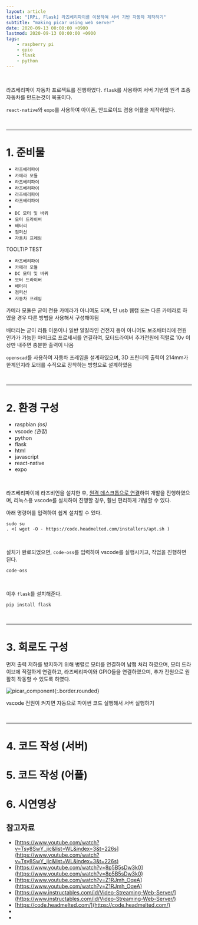 ```yaml
---
layout: article
title: "[RPi, Flask] 라즈베리파이를 이용하여 서버 기반 자동차 제작하기"
subtitle: "making picar using web server"
date: 2020-09-13 00:00:00 +0900
lastmod: 2020-09-13 00:00:00 +0900
tags: 
    - raspberry pi
    - gpio
    - flask
    - python
---
```


<br>

라즈베리파이 자동차 프로젝트를 진행하였다. `flask`를 사용하여 서버 기반의 원격 조종 자동차를 만드는것이 목표이다.

`react-native`와 `expo`를 사용하여 아이폰, 안드로이드 겸용 어플을 제작하였다.

<br>

---

# 1. 준비물


<style>
[data-tooltip-text]:hover {
	position: relative;
}

[data-tooltip-text]:after {
	-webkit-transition: bottom .3s ease-in-out, opacity .3s ease-in-out;
	-moz-transition: bottom .3s ease-in-out, opacity .3s ease-in-out;
	transition: bottom .3s ease-in-out, opacity .3s ease-in-out;

	background-color: rgba(0, 0, 0, 0.8);

  -webkit-box-shadow: 0px 0px 3px 1px rgba(50, 50, 50, 0.4);
	-moz-box-shadow: 0px 0px 3px 1px rgba(50, 50, 50, 0.4);
	box-shadow: 0px 0px 3px 1px rgba(50, 50, 50, 0.4);
	
  -webkit-border-radius: 5px;
	-moz-border-radius: 5px;
	border-radius: 5px;
	
  color: #FFFFFF;
	font-size: 12px;
	margin-bottom: 10px;
	padding: 7px 12px;
	position: absolute;
	width: auto;
	min-width: 50px;
	max-width: 300px;
	word-wrap: break-word;

	z-index: 9999;

	opacity: 0;
	left: -9999px;
  top: 90%;
	
	content: attr(data-tooltip-text);
}

[data-tooltip-text]:hover:after {
	top: 130%;
	left: 0;
	opacity: 1;
}
</style>

  <script src="https://ajax.googleapis.com/ajax/libs/jquery/3.5.1/jquery.min.js"></script>


<ul>
  <li><code data-tooltip-text="THIS IS TOOLTIP!!" class="language-plaintext highlighter-rouge">라즈베리파이</code></li>
  <li><code class="language-plaintext highlighter-rouge">카메라 모듈</code></li>
  <li><code class="language-plaintext highlighter-rouge">라즈베리파이</code></li>
  <li><code class="language-plaintext highlighter-rouge">라즈베리파이</code></li>
  <li><code class="language-plaintext highlighter-rouge">라즈베리파이</code></li>
  <li><code class="language-plaintext highlighter-rouge">라즈베리파이</code></li>
  <li><code class="language-plaintext highlighter-rouge"></code></li>
  <li><code class="language-plaintext highlighter-rouge">DC 모터 및 바퀴</code></li>
  <li><code class="language-plaintext highlighter-rouge">모터 드라이버</code></li>
  <li><code class="language-plaintext highlighter-rouge">배터리</code></li>
  <li><code class="language-plaintext highlighter-rouge">점퍼선</code></li>
  <li><code class="language-plaintext highlighter-rouge">자동차 프레임</code></li>
</ul>

<span data-tooltip-text="THIS IS TOOLTIP!!">TOOLTIP TEST</span>

<script>




    
    /*
    $(document).ready(function(){
        $(".child").css("display","none")
        $(".parent").hover(function(){
            $(".child").slideDown(66);
            $(".child").css("color", "#fff")
                       .css('opacity', 0.7);
        }, function(){
            $(".child").slideUp(66);
        });
        
    });
    */

    /*
    function show_detail(){
        console.log(document.querySelectorAll('.child')[0])
        document.querySelectorAll('.child')[0].style.display = 'block';
        document.querySelectorAll('.child')[0].style.transition = "display 2s";
        
        document.querySelectorAll('.child')[0].style.color = '#fff';
        document.querySelectorAll('.child')[0].style.opacity = "0.7";
    }
    function hide_detail(){
        console.log(document.querySelectorAll('.child')[0])
        document.querySelectorAll('.child')[0].style.display = 'none';
    }
    */
</script>

- `라즈베리파이`
- `카메라 모듈`
- `DC 모터 및 바퀴`
- `모터 드라이버`
- `배터리`
- `점퍼선`
- `자동차 프레임`


카메라 모듈은 굳이 전용 카메라가 아니여도 되며, 단 usb 웹캡 또는 다른 카메라로 하였을 경우 다른 방법을 사용해서 구성해야됨

배터리는 굳이 리튬 이온이나 일반 알칼라인 건전지 등이 아니어도 보조배터리에 전원 인가가 가능한 마이크로 프로세서를 연결하여, 모터드라이버 추가전원에 직렬로 10v 이상만 내주면 충분한 출력이 나옴

`openscad`를 사용하여 자동차 프레임을 설계하였으며, 3D 프린터의 출력이 214mm가 한계인지라 모터를 수직으로 장착하는 방향으로 설계하였음


<br>

---

# 2. 환경 구성

- raspbian *(os)*
- vscode *(권장)*
- python
- flask
- html
- javascript
- react-native
- expo

<br>

라즈베리파이에 라즈비언을 설치한 후, [원격 데스크톱으로 연결](https://syki66.github.io/blog/2020/08/30/rpi-connection-without-hdmi.html)하여 개발을 진행하였으며, 리눅스용 vscode를 설치하여 진행할 경우, 훨씬 편리하게 개발할 수 있다.

아래 명령어를 입력하여 쉽게 설치할 수 있다.

```
sudo su
. <( wget -O - https://code.headmelted.com/installers/apt.sh )
```

<br>

설치가 완료되었으면, `code-oss`를 입력하여 vscode를 실행시키고, 작업을 진행하면 된다.

```
code-oss
```

<br>

이후 `flask`를 설치해준다.

```
pip install flask
```

<br>

---

# 3. 회로도 구성

먼저 출력 저하를 방지하기 위해 병렬로 모터를 연결하여 납땜 처리 하였으며, 모터 드라이브에 적절하게 연결하고, 라즈베리파이와 GPIO들을 연결하였으며, 추가 전원으로 원활히 작동할 수 있도록 하였다.

![picar_component](https://user-images.githubusercontent.com/59393359/93014235-642c5200-f5ea-11ea-91fd-5c0870774763.PNG){:.border.rounded}













vscode
전원이 켜지면 자동으로 파이썬 코드 실행해서 서버 실행하기

<br>

---


# 4. 코드 작성 (서버)



# 5. 코드 작성 (어플)




# 6. 시연영상


## 참고자료

- [https://www.youtube.com/watch?v=Tsy8SwY_jic&list=WL&index=3&t=226s](https://www.youtube.com/watch?v=Tsy8SwY_jic&list=WL&index=3&t=226s)
- [https://www.youtube.com/watch?v=8p5B5sDw3k0](https://www.youtube.com/watch?v=8p5B5sDw3k0)
- [https://www.youtube.com/watch?v=Z1RJmh_OqeA](https://www.youtube.com/watch?v=Z1RJmh_OqeA)
- [https://www.instructables.com/id/Video-Streaming-Web-Server/](https://www.instructables.com/id/Video-Streaming-Web-Server/)
- [https://code.headmelted.com/](https://code.headmelted.com/)
- []()
- []()

<br><br><br><br>
